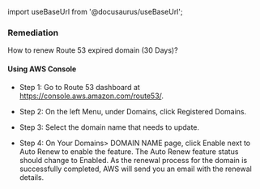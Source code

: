 import useBaseUrl from '@docusaurus/useBaseUrl';

### Remediation
How to renew Route 53 expired domain (30 Days)?

#### Using AWS Console

- Step 1: Go to Route 53 dashboard at https://console.aws.amazon.com/route53/.

- Step 2: On the left Menu, under Domains, click Registered Domains.

- Step 3: Select the domain name that needs to update.

- Step 4: On Your Domains> DOMAIN NAME page, click Enable next to Auto Renew to enable the feature. The Auto Renew feature status should change to Enabled. As the renewal process for the domain is successfully completed, AWS will send you an email with the renewal details.